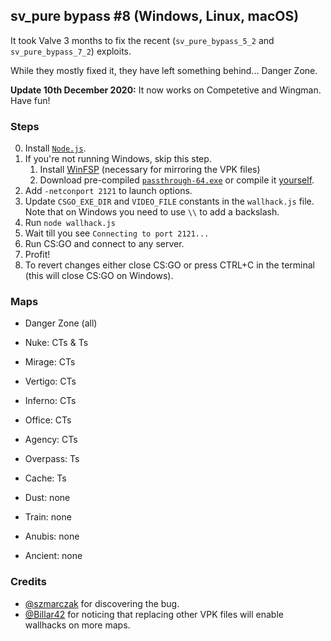## sv\_pure bypass \#8 (Windows, Linux, macOS)

It took Valve 3 months to fix the recent (`sv_pure_bypass_5_2` and `sv_pure_bypass_7_2`) exploits.

While they mostly fixed it, they have left something behind... Danger Zone.

**Update 10th December 2020:** It now works on Competetive and Wingman. Have fun!

### Steps

0. Install [`Node.js`](https://nodejs.org/en/download/current/).
1. If you're not running Windows, skip this step.
    1. Install [WinFSP](https://github.com/billziss-gh/winfsp/releases/tag/v1.9B1) (necessary for mirroring the VPK files)
    2. Download pre-compiled [`passthrough-64.exe`](passthrough-64.exe) or compile it [yourself](https://github.com/billziss-gh/winfsp/tree/v1.9B1/tst/passthrough-cpp).
2. Add `-netconport 2121` to launch options.
3. Update `CSGO_EXE_DIR` and `VIDEO_FILE` constants in the `wallhack.js` file.
   Note that on Windows you need to use `\\` to add a backslash.
4. Run `node wallhack.js`
5. Wait till you see `Connecting to port 2121...`
6. Run CS:GO and connect to any server.
7. Profit!
8. To revert changes either close CS:GO or press CTRL+C in the terminal (this will close CS:GO on Windows).

### Maps

* Danger Zone (all)

* Nuke: CTs & Ts

* Mirage: CTs
* Vertigo: CTs
* Inferno: CTs
* Office: CTs
* Agency: CTs

* Overpass: Ts
* Cache: Ts

* Dust: none
* Train: none
* Anubis: none
* Ancient: none

### Credits

* [@szmarczak](https://github.com/szmarczak) for discovering the bug.
* [@Billar42](https://github.com/Billar42) for noticing that replacing other VPK files will enable wallhacks on more maps.
